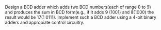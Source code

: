 Design a BCD adder which adds two BCD numbers(each of range 0 to 9) and produces the sum in BCD form(e.g., if it adds 9 (1001) and 8(1000) the result would be 17(1 0111). Implement such a BCD adder using a 4-bit binary adders and appropiate control circuitry.
